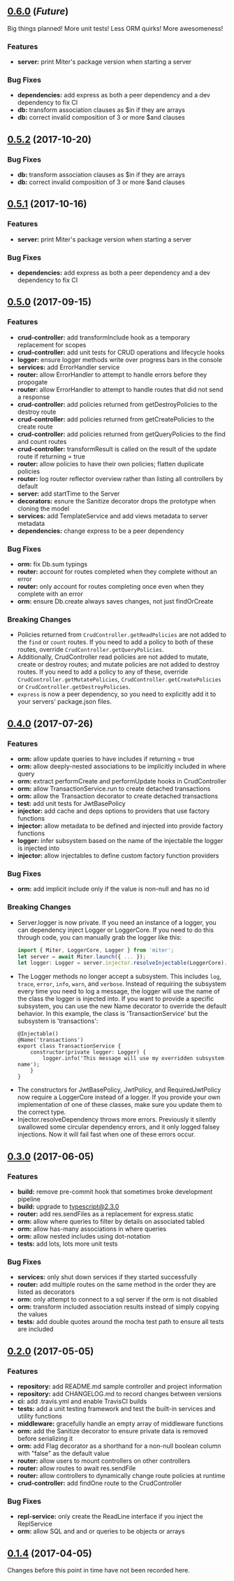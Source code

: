

<a name="0.6.0"></a>
## [0.6.0](https://github.com/miter-framework/miter/compare/0.5.0...HEAD) (_Future_)

Big things planned! More unit tests! Less ORM quirks! More awesomeness!

### Features

* **server:** print Miter's package version when starting a server

### Bug Fixes

* **dependencies:** add express as both a peer dependency and a dev dependency to fix CI
* **db:** transform association clauses as $in if they are arrays
* **db:** correct invalid composition of 3 or more $and clauses



<a name="0.5.2"></a>
## [0.5.2](https://github.com/miter-framework/miter/compare/0.5.1...0.5.2) (2017-10-20)

### Bug Fixes

* **db:** transform association clauses as $in if they are arrays
* **db:** correct invalid composition of 3 or more $and clauses



<a name="0.5.1"></a>
## [0.5.1](https://github.com/miter-framework/miter/compare/0.5.0...0.5.1) (2017-10-16)

### Features

* **server:** print Miter's package version when starting a server

### Bug Fixes

* **dependencies:** add express as both a peer dependency and a dev dependency to fix CI



<a name="0.5.0"></a>
## [0.5.0](https://github.com/miter-framework/miter/compare/0.4.0...0.5.0) (2017-09-15)

### Features

* **crud-controller:** add transformInclude hook as a temporary replacement for scopes
* **crud-controller:** add unit tests for CRUD operations and lifecycle hooks
* **logger:** ensure logger methods write over progress bars in the console
* **services:** add ErrorHandler service
* **router:** allow ErrorHandler to attempt to handle errors before they propogate
* **router:** allow ErrorHandler to attempt to handle routes that did not send a response
* **crud-controller:** add policies returned from getDestroyPolicies to the destroy route
* **crud-controller:** add policies returned from getCreatePolicies to the create route
* **crud-controller:** add policies returned from getQueryPolicies to the find and count routes
* **crud-controller:** transformResult is called on the result of the update route if returning = true
* **router:** allow policies to have their own policies; flatten duplicate policies
* **router:** log router reflector overview rather than listing all controllers by default
* **server:** add startTime to the Server
* **decorators:** esnure the Sanitize decorator drops the prototype when cloning the model
* **services:** add TemplateService and add views metadata to server metadata
* **dependencies:** change express to be a peer dependency

### Bug Fixes

* **orm:** fix Db.sum typings
* **router:** account for routes completed when they complete without an error
* **router:** only account for routes completing once even when they complete with an error
* **orm:** ensure Db.create always saves changes, not just findOrCreate

### Breaking Changes

* Policies returned from `CrudController.getReadPolicies` are not added to the `find` or `count` routes.
    If you need to add a policy to both of these routes, override `CrudController.getQueryPolicies`.
* Additionally, CrudController read policies are not added to mutate, create or destroy routes;
    and mutate policies are not added to destroy routes.
    If you need to add a policy to any of these, override `CrudController.getMutatePolicies`,
    `CrudController.getCreatePolicies` or `CrudController.getDestroyPolicies`.
* `express` is now a peer dependency, so you need to explicitly add it to your servers' package.json files.



<a name="0.4.0"></a>
## [0.4.0](https://github.com/miter-framework/miter/compare/0.3.0...0.4.0) (2017-07-26)

### Features

* **orm:** allow update queries to have includes if returning = true
* **orm:** allow deeply-nested associations to be implicitly included in where query
* **orm:** extract performCreate and performUpdate hooks in CrudController
* **orm:** allow TransactionService.run to create detached transactions
* **orm:** allow the Transaction decorator to create detached transactions
* **test:** add unit tests for JwtBasePolicy
* **injector:** add cache and deps options to providers that use factory functions
* **injector:** allow metadata to be defined and injected into provide factory functions
* **logger:** infer subsystem based on the name of the injectable the logger is injected into
* **injector:** allow injectables to define custom factory function providers

### Bug Fixes

* **orm:** add implicit include only if the value is non-null and has no id

### Breaking Changes

* Server.logger is now private.
    If you need an instance of a logger, you can dependency inject Logger or LoggerCore.
    If you need to do this through code, you can manually grab the logger like this:
    ```typescript
    import { Miter, LoggerCore, Logger } from 'miter';
    let server = await Miter.launch({ ... });
    let logger: Logger = server.injector.resolveInjectable(LoggerCore).getSubsystem('my-subsystem');
    ```
* The Logger methods no longer accept a subsystem. This includes `log`, `trace`, `error`, `info`, `warn`, and `verbose`.
    Instead of requiring the subsystem every time you need to log a message, the logger will use the name of the class the logger is injected into.
    If you want to provide a specific subsystem, you can use the new Name decorator to override the default behavior.
    In this example, the class is 'TransactionService' but the subsystem is 'transactions':
    ```
    @Injectable()
    @Name('transactions')
    export class TransactionService {
        constructor(private logger: Logger) {
            logger.info('This message will use my overridden subsystem name');
        }
    }
    ```
* The constructors for JwtBasePolicy, JwtPolicy, and RequiredJwtPolicy now require a LoggerCore instead of a logger.
    If you provide your own implementation of one of these classes, make sure you update them to the correct type.
* Injector.resolveDependency throws more errors.
    Previously it silently swallowed some circular dependency errors, and it only logged falsey injections.
    Now it will fail fast when one of these errors occur.



<a name="0.3.0"></a>
## [0.3.0](https://github.com/miter-framework/miter/compare/0.2.0...0.3.0) (2017-06-05)

### Features

* **build:** remove pre-commit hook that sometimes broke development pipeline
* **build:** upgrade to typescript@2.3.0
* **router:** add res.sendFiles as a replacement for express.static
* **orm:** allow where queries to filter by details on associated tabled
* **orm:** allow has-many associations in where queries
* **orm:** allow nested includes using dot-notation
* **tests:** add lots, lots more unit tests

### Bug Fixes

* **services:** only shut down services if they started successfully
* **router:** add multiple routes on the same method in the order they are listed as decorators
* **orm:** only attempt to connect to a sql server if the orm is not disabled
* **orm:** transform included association results instead of simply copying the values
* **tests:** add double quotes around the mocha test path to ensure all tests are included



<a name="0.2.0"></a>
## [0.2.0](https://github.com/miter-framework/miter/compare/0.1.4...0.2.0) (2017-05-05)

### Features

* **repository:** add README.md sample controller and project information
* **repository:** add CHANGELOG.md to record changes between versions
* **ci:** add .travis.yml and enable TravisCI builds
* **tests:** add a unit testing framework and test the built-in services and utility functions
* **middleware:** gracefully handle an empty array of middleware functions
* **orm:** add the Sanitize decorator to ensure private data is removed before serializing it
* **orm:** add Flag decorator as a shorthand for a non-null boolean column with "false" as the default value
* **router:** allow users to mount controllers on other controllers
* **router:** allow routes to await res.sendFile
* **router:** allow controllers to dynamically change route policies at runtime
* **crud-controller:** add findOne route to the CrudController

### Bug Fixes

* **repl-service:** only create the ReadLine interface if you inject the ReplService
* **orm:** allow SQL and and or queries to be objects or arrays



<a name="0.1.4"></a>
## [0.1.4](https://github.com/miter-framework/miter/tree/0.1.4) (2017-04-05)

Changes before this point in time have not been recorded here.
